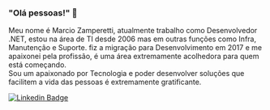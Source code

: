 ### "Olá pessoas!" 👋

Meu nome é Marcio Zamperetti, atualmente trabalho como Desenvolvedor .NET, estou na área de TI desde 2006 mas em outras funções como Infra, Manutenção e Suporte. fiz a migração para Desenvolvimento em 2017 e me apaixonei pela profissão, é uma área extremamente acolhedora para quem está começando.<br>
Sou um apaixonado por Tecnologia e poder desenvolver soluções que facilitem a vida das pessoas é extremamente gratificante.

[![Linkedin Badge](https://img.shields.io/badge/-LinkedIn-blue?style=flat-square&logo=Linkedin&logoColor=white&link=https://www.linkedin.com/in/marcio-zamperetti-b390501a1)](https://www.linkedin.com/in/marcio-zamperetti-b390501a1)

